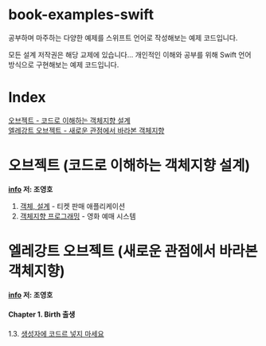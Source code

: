 # book-examples-swift
공부하며 마주하는 다양한 예제를 스위프트 언어로 작성해보는 예제 코드입니다.

모든 설계 저작권은 해당 교제에 있습니다...
개인적인 이해와 공부를 위해 Swift 언어 방식으로 구현해보는 예제 코드입니다.

# Index

[오브젝트 - 코드로 이해하는 객체지향 설계](#오브젝트-(코드로-이해하는-객체지향-설계))  
[엘레강트 오브젝트 - 새로운 관점에서 바라본 객체지향](#엘레강트-오브젝트-새로운-관점에서-바라본-객체지향)

# 오브젝트 (코드로 이해하는 객체지향 설계)
**[info](https://wikibook.co.kr/object/) 저: 조영호**
1. [객체, 설계](https://github.com/Keeplo/book-examples-swift/tree/main/object/chapter01-ticketSeller) - 티켓 판매 애플리케이션
2. [객체지향 프로그래밍](https://github.com/Keeplo/book-examples-swift/tree/main/object/chapter02-movieReservation) - 영화 예매 시스템

# 엘레강트 오브젝트 (새로운 관점에서 바라본 객체지향)
**[info](https://jiandson.co.kr/books/120) 저: 조영호**
#### Chapter 1. Birth 출생
  1.3. [생성자에 코드르 넣지 마세요](https://github.com/Keeplo/book-examples-swift/tree/main/elegant_object/chapter01_03_constructors_must_be_code_free)
